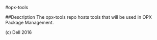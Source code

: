 #opx-tools

##Description
The opx-tools repo hosts tools that will be used in OPX Package Management.

(c) Dell 2016
